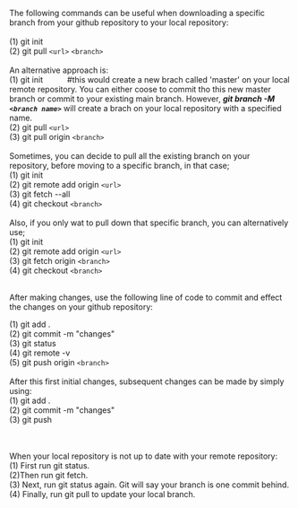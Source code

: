 The following commands can be useful when downloading a specific branch from your github repository to your local repository: <br>
<br>
(1) git init<br>
(2) git pull `<url>`  `<branch>` 
<br>
<br>
 An alternative approach is:
<br>
(1) git init &nbsp;&nbsp;&nbsp;&nbsp;&nbsp;&nbsp;&nbsp;&nbsp;&nbsp; #this would create a new brach called 'master' on your local remote repository. You can either coose to commit tho this new master branch or commit to your existing main branch. However, ***git branch -M `<branch name>`*** will create a brach on your local repository with a specified name.<br> 
(2) git pull `<url>` <br>
(3) git pull origin `<branch>` 
<br>
<br>
Sometimes, you can decide to pull all the existing branch on your repository, before moving to a specific branch, in that case; <br>
(1) git init <br>
(2) git remote add origin `<url>` <br>
(3) git fetch --all <br>
(4) git checkout  `<branch>` <br>
<br>
Also, if you only wat to pull down that specific branch, you can alternatively use; <br>
(1) git init<br>
(2) git remote add origin `<url>` <br>
(3) git fetch origin `<branch>` <br>
(4) git checkout  `<branch>`

<br>
After making changes, use the following line of code to commit and effect the changes on your github repository: <br>

(1) git add . <br>
(2) git commit -m "changes" <br>
(3) git status <br>
(4) git remote -v <br>
(5) git push origin `<branch>`
<br>
<br>
After this first initial changes, subsequent changes can be made by simply using: <br>
(1) git add . <br>
(2) git commit -m "changes" <br>
(3) git push <br>
<br>

<br>
When your local repository is not up to date with your remote repository: <br>
(1) First run git status. <br>
(2)Then run git fetch. <br>
(3) Next, run git status again. Git will say your branch is one commit behind. <br>
(4) Finally, run git pull to update your local branch.

